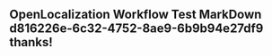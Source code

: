 <properties
ms.topic="hero-topic"
ms.test1="hero-topic"
ms.test2="test"/>

## OpenLocalization Workflow Test MarkDown d816226e-6c32-4752-8ae9-6b9b94e27df9 thanks!
